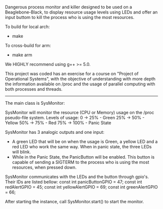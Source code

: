 Dangerous process monitor and killer designed to be used on a Beaglebone-Black, to display resource usage levels using LEDs and offer an input buttom to kill the process who is using the most resources.

To build for local arch:
- make

To cross-build for arm:
- make arm

We HIGHLY recommend using g++ >= 5.0.

This project was coded has an exercise for a course on "Project of Operational Systems", with the objective of understanding with more depth the information available on /proc and the usage of parallel computing with both processes and threads.

------------------------------------------------
The main class is SysMonitor:

SysMonitor will monitor the resource (CPU or Memory) usage on the /proc
pseudo-file system.
Levels of usage:
0 ->  25% - Green
25% ->  50% - Yellow
50% ->  75% - Red
75% ->  100%  - Panic State

SysMonitor has 3 analogic outputs and one input:
- A green LED that will be on when the usage is Green, a yellow LED and a red LED who work the same way. When in panic state, the three LEDs will blink.
- While in the Panic State, the PanicButton will be enabled. This button is capable of sending a SIGTERM to the process who is using the most resources, when pressed down.

SysMonitor communicates with the LEDs and the button through gpio's. Their IDs are listed bellow:
const int panicButtonGPIO = 47;
const int redAlertGPIO = 45;
const int yellowAlertGPIO = 69;
const int greenAlertGPIO = 66;

After starting the instance, call SysMonitor.start() to start the monitor.

